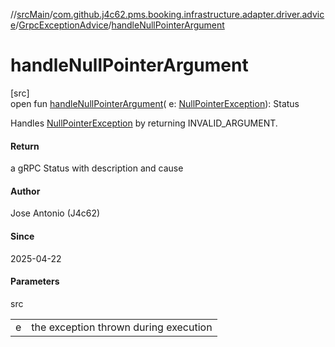 //[srcMain](../../../index.md)/[com.github.j4c62.pms.booking.infrastructure.adapter.driver.advice](../index.md)/[GrpcExceptionAdvice](index.md)/[handleNullPointerArgument](handle-null-pointer-argument.md)

# handleNullPointerArgument

[src]\
open fun [handleNullPointerArgument](handle-null-pointer-argument.md)(
e: [NullPointerException](https://docs.oracle.com/javase/8/docs/api/java/lang/NullPointerException.html)): Status

Handles [NullPointerException](https://docs.oracle.com/javase/8/docs/api/java/lang/NullPointerException.html) by
returning INVALID_ARGUMENT.

#### Return

a gRPC Status with description and cause

#### Author

Jose Antonio (J4c62)

#### Since

2025-04-22

#### Parameters

src

|   |                                       |
|---|---------------------------------------|
| e | the exception thrown during execution |